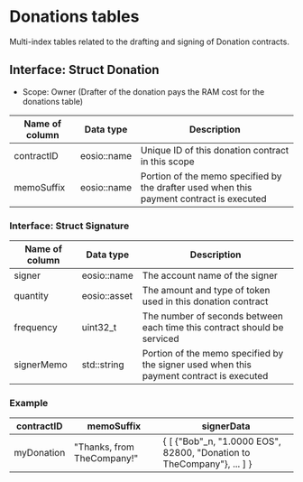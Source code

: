 # Donations tables
Multi-index tables related to the drafting and signing of Donation contracts.

## Interface: Struct Donation
* Scope: Owner (Drafter of the donation pays the RAM cost for the donations table)

| Name of column | Data type | Description |
| ----------- | ----------- | ----------- |
| contractID | eosio::name | Unique ID of this donation contract in this scope |
| memoSuffix | eosio::name | Portion of the memo specified by the drafter used when this payment contract is executed |

### Interface: Struct Signature
| Name of column | Data type | Description |
| ----------- | ----------- | ----------- |
| signer | eosio::name | The account name of the signer |
| quantity | eosio::asset | The amount and type of token used in this donation contract |
| frequency | uint32_t | The number of seconds between each time this contract should be serviced |
| signerMemo | std::string | Portion of the memo specified by the signer used when this payment contract is executed |

### Example

| contractID  | memoSuffix | signerData |
| -----------  | ----------- | ----------- |
| myDonation  | "Thanks, from TheCompany!"  | { [ {"Bob"_n, "1.0000 EOS", 82800, "Donation to TheCompany"}, ... ] } |

